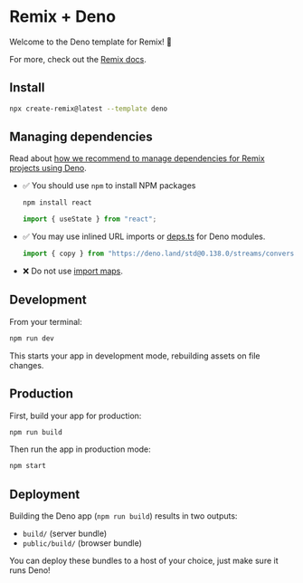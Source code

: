 # Remix + Deno

Welcome to the Deno template for Remix! 🦕

For more, check out the [Remix docs](https://remix.run/docs).

## Install

```sh
npx create-remix@latest --template deno
```

## Managing dependencies

Read about [how we recommend to manage dependencies for Remix projects using Deno](https://github.com/remix-run/remix/blob/main/docs/decisions/0001-use-npm-to-manage-npm-dependencies-for-deno-projects.md
).

- ✅ You should use `npm` to install NPM packages
  ```sh
  npm install react
  ```
  ```ts
  import { useState } from "react";
  ```
- ✅ You may use inlined URL imports or [deps.ts](https://deno.land/manual/examples/manage_dependencies#managing-dependencies) for Deno modules.
  ```ts
  import { copy } from "https://deno.land/std@0.138.0/streams/conversion.ts";
  ```
- ❌ Do not use [import maps](https://deno.land/manual/linking_to_external_code/import_maps).

## Development

From your terminal:

```sh
npm run dev
```

This starts your app in development mode, rebuilding assets on file changes.

## Production

First, build your app for production:

```sh
npm run build
```

Then run the app in production mode:

```sh
npm start
```

## Deployment

Building the Deno app (`npm run build`) results in two outputs:

- `build/` (server bundle)
- `public/build/` (browser bundle)

You can deploy these bundles to a host of your choice, just make sure it runs Deno!
